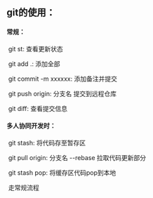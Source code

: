## git的使用：

####   常规：

​		git st: 查看更新状态

​		git add .: 添加全部

​		git commit -m xxxxxx: 添加备注并提交

​		git push origin: 分支名 提交到远程仓库

​		git diff: 查看提交信息

#### 	多人协同开发时：

​		git stash: 将代码存至暂存区

​		git pull origin: 分支名 --rebase 拉取代码更新部分

​		git stash pop: 将缓存区代码pop到本地

​		走常规流程